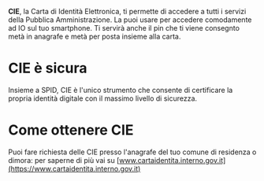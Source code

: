 **CIE**, la Carta di Identità Elettronica, ti permette di accedere a tutti i servizi della Pubblica Amministrazione. La puoi usare per accedere comodamente ad IO sul tuo smartphone. Ti servirà anche il pin che ti viene consegnto metà in anagrafe e metà per posta insieme alla carta.

# CIE è sicura

Insieme a SPID, CIE è l'unico strumento che consente di certificare la propria identità digitale con il massimo livello di sicurezza.

# Come ottenere CIE

Puoi fare richiesta delle CIE presso l'anagrafe del tuo comune di residenza o dimora: per saperne di più vai su [www.cartaidentita.interno.gov.it](https://www.cartaidentita.interno.gov.it)
